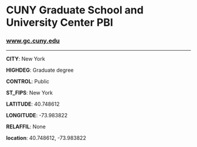 # CUNY Graduate School and University Center PBI
### www.gc.cuny.edu
---
**CITY**: New York

**HIGHDEG**: Graduate degree

**CONTROL**: Public

**ST_FIPS**: New York

**LATITUDE**: 40.748612

**LONGITUDE**: -73.983822

**RELAFFIL**: None

**location**: 40.748612, -73.983822